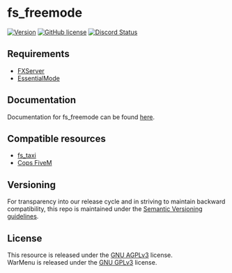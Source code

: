 # fs_freemode
[![Version](https://img.shields.io/badge/Version-v1.3.5-brightgreen.svg)]()
[![GitHub license](https://img.shields.io/github/license/FiveM-Scripts/fs_freemode.svg)](https://github.com/FiveM-Scripts/fs_freemode/blob/master/LICENSE)
<a href="https://discord.gg/Cgr5FU6" title="Chat on Discord"><img alt="Discord Status" src="https://discordapp.com/api/guilds/285462938691567627/widget.png"></a>

## Requirements
- [FXServer](https://wiki.fivem.net/wiki/Running_FXServer)
- [EssentialMode](https://forum.fivem.net/t/release-essentialmode-base)

## Documentation   
 Documentation for fs_freemode can be found [here](https://freemode.readme.io).    

## Compatible resources
- [fs_taxi](https://github.com/FiveM-Scripts/fs_taxi)
- [Cops FiveM](https://forum.fivem.net/t/release-cops-fivem-v1-3-0-07-07-2017/17460)

## Versioning
For transparency into our release cycle and in striving to maintain backward compatibility,
this repo is maintained under the [Semantic Versioning guidelines](http://semver.org/).

## License
This resource is released under the [GNU AGPLv3](LICENSE) license.    
WarMenu is released under the [GNU GPLv3](libs/Warmenu-License.txt) license.
